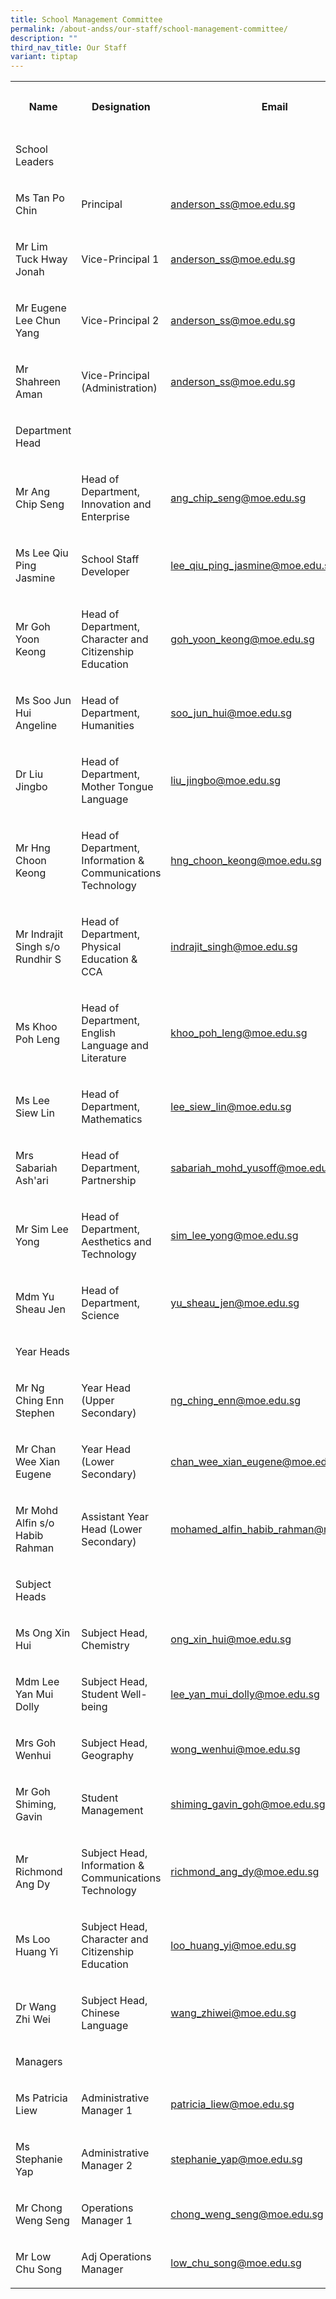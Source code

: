 ```yaml
---
title: School Management Committee
permalink: /about-andss/our-staff/school-management-committee/
description: ""
third_nav_title: Our Staff
variant: tiptap
---
```

<table>
    <tbody>
        <tr>
            <th rowspan="1" colspan="1">
                <p>Name</p>
            </th>
            <th rowspan="1" colspan="1">
                <p>Designation</p>
            </th>
            <th rowspan="1" colspan="1">
                <p>Email</p>
            </th>
            <th rowspan="1" colspan="1">
                <p>Ext Number</p>
            </th>
        </tr>
        <tr>
            <td rowspan="1" colspan="1">
                <p>School Leaders</p>
            </td>
            <td rowspan="1" colspan="1">
                <p></p>
            </td>
            <td rowspan="1" colspan="1">
                <p></p>
            </td>
            <td rowspan="1" colspan="1">
                <p></p>
            </td>
        </tr>
        <tr>
            <td rowspan="1" colspan="1">
                <p>Ms Tan Po Chin</p>
            </td>
            <td rowspan="1" colspan="1">
                <p>Principal</p>
            </td>
            <td rowspan="1" colspan="1">
                <p><a href="mailto:anderson_ss@moe.edu.sg" rel="noopener noreferrer nofollow" target="_blank">anderson_ss@moe.edu.sg</a>
                </p>
            </td>
            <td rowspan="1" colspan="1">
                <p>201</p>
            </td>
        </tr>
        <tr>
            <td rowspan="1" colspan="1">
                <p>Mr Lim Tuck Hway Jonah</p>
            </td>
            <td rowspan="1" colspan="1">
                <p>Vice-Principal 1</p>
            </td>
            <td rowspan="1" colspan="1">
                <p><a href="mailto:anderson_ss@moe.edu.sg" rel="noopener noreferrer nofollow" target="_blank">anderson_ss@moe.edu.sg</a>
                </p>
            </td>
            <td rowspan="1" colspan="1">
                <p>201</p>
            </td>
        </tr>
        <tr>
            <td rowspan="1" colspan="1">
                <p>Mr Eugene Lee Chun Yang</p>
            </td>
            <td rowspan="1" colspan="1">
                <p>Vice-Principal 2</p>
            </td>
            <td rowspan="1" colspan="1">
                <p><a href="mailto:anderson_ss@moe.edu.sg" rel="noopener noreferrer nofollow" target="_blank">anderson_ss@moe.edu.sg</a>
                </p>
            </td>
            <td rowspan="1" colspan="1">
                <p>201</p>
            </td>
        </tr>
        <tr>
            <td rowspan="1" colspan="1">
                <p>Mr Shahreen Aman</p>
            </td>
            <td rowspan="1" colspan="1">
                <p>Vice-Principal (Administration)</p>
            </td>
            <td rowspan="1" colspan="1">
                <p><a href="mailto:anderson_ss@moe.edu.sg" rel="noopener noreferrer nofollow" target="_blank">anderson_ss@moe.edu.sg</a>
                </p>
            </td>
            <td rowspan="1" colspan="1">
                <p>201</p>
            </td>
        </tr>
        <tr>
            <td rowspan="1" colspan="1">
                <p>Department Head</p>
            </td>
            <td rowspan="1" colspan="1">
                <p></p>
            </td>
            <td rowspan="1" colspan="1">
                <p></p>
            </td>
            <td rowspan="1" colspan="1">
                <p></p>
            </td>
        </tr>
        <tr>
            <td rowspan="1" colspan="1">
                <p>Mr Ang Chip Seng</p>
            </td>
            <td rowspan="1" colspan="1">
                <p>Head of Department, Innovation and Enterprise</p>
            </td>
            <td rowspan="1" colspan="1">
                <p><a href="mailto:ang_chip_seng@moe.edu.sg" rel="noopener noreferrer nofollow" target="_blank">ang_chip_seng@moe.edu.sg</a>
                </p>
            </td>
            <td rowspan="1" colspan="1">
                <p>228</p>
            </td>
        </tr>
        <tr>
            <td rowspan="1" colspan="1">
                <p>Ms Lee Qiu Ping Jasmine</p>
            </td>
            <td rowspan="1" colspan="1">
                <p>School Staff Developer</p>
            </td>
            <td rowspan="1" colspan="1">
                <p><a href="mailto:lee_qiu_ping_jasmine@moe.edu.sg" rel="noopener noreferrer nofollow" target="_blank">lee_qiu_ping_jasmine@moe.edu.sg</a>
                </p>
            </td>
            <td rowspan="1" colspan="1">
                <p>221</p>
            </td>
        </tr>
        <tr>
            <td rowspan="1" colspan="1">
                <p>Mr Goh Yoon Keong</p>
            </td>
            <td rowspan="1" colspan="1">
                <p>Head of Department, Character and Citizenship Education</p>
            </td>
            <td rowspan="1" colspan="1">
                <p><a href="mailto:goh_yoon_keong@moe.edu.sg" rel="noopener noreferrer nofollow" target="_blank">goh_yoon_keong@moe.edu.sg</a>
                </p>
            </td>
            <td rowspan="1" colspan="1">
                <p>383</p>
            </td>
        </tr>
        <tr>
            <td rowspan="1" colspan="1">
                <p>Ms Soo Jun Hui Angeline</p>
            </td>
            <td rowspan="1" colspan="1">
                <p>Head of Department, Humanities</p>
            </td>
            <td rowspan="1" colspan="1">
                <p><a href="mailto:soo_jun_hui@moe.edu.sg" rel="noopener noreferrer nofollow" target="_blank">soo_jun_hui@moe.edu.sg</a>
                </p>
            </td>
            <td rowspan="1" colspan="1">
                <p>220</p>
            </td>
        </tr>
        <tr>
            <td rowspan="1" colspan="1">
                <p>Dr Liu Jingbo</p>
            </td>
            <td rowspan="1" colspan="1">
                <p>Head of Department, Mother Tongue Language</p>
            </td>
            <td rowspan="1" colspan="1">
                <p><a href="mailto:liu_jingbo@moe.edu.sg" rel="noopener noreferrer nofollow" target="_blank">liu_jingbo@moe.edu.sg</a>
                </p>
            </td>
            <td rowspan="1" colspan="1">
                <p>224</p>
            </td>
        </tr>
        <tr>
            <td rowspan="1" colspan="1">
                <p>Mr Hng Choon Keong</p>
            </td>
            <td rowspan="1" colspan="1">
                <p>Head of Department, Information &amp; Communications Technology</p>
            </td>
            <td rowspan="1" colspan="1">
                <p><a href="mailto:hng_choon_keong@moe.edu.sg" rel="noopener noreferrer nofollow" target="_blank">hng_choon_keong@moe.edu.sg</a>
                </p>
            </td>
            <td rowspan="1" colspan="1">
                <p>229</p>
            </td>
        </tr>
        <tr>
            <td rowspan="1" colspan="1">
                <p>Mr Indrajit Singh s/o Rundhir S</p>
            </td>
            <td rowspan="1" colspan="1">
                <p>Head of Department, Physical Education &amp; CCA</p>
            </td>
            <td rowspan="1" colspan="1">
                <p><a href="mailto:indrajit_singh@moe.edu.sg" rel="noopener noreferrer nofollow" target="_blank">indrajit_singh@moe.edu.sg</a>
                </p>
            </td>
            <td rowspan="1" colspan="1">
                <p>225</p>
            </td>
        </tr>
        <tr>
            <td rowspan="1" colspan="1">
                <p>Ms Khoo Poh Leng</p>
            </td>
            <td rowspan="1" colspan="1">
                <p>Head of Department, English Language and Literature</p>
            </td>
            <td rowspan="1" colspan="1">
                <p><a href="mailto:khoo_poh_leng@moe.edu.sg" rel="noopener noreferrer nofollow" target="_blank">khoo_poh_leng@moe.edu.sg</a>
                </p>
            </td>
            <td rowspan="1" colspan="1">
                <p>223</p>
            </td>
        </tr>
        <tr>
            <td rowspan="1" colspan="1">
                <p>Ms Lee Siew Lin</p>
            </td>
            <td rowspan="1" colspan="1">
                <p>Head of Department, Mathematics</p>
            </td>
            <td rowspan="1" colspan="1">
                <p><a href="mailto:lee_siew_lin@moe.edu.sg" rel="noopener noreferrer nofollow" target="_blank">lee_siew_lin@moe.edu.sg</a>
                </p>
            </td>
            <td rowspan="1" colspan="1">
                <p>230</p>
            </td>
        </tr>
        <tr>
            <td rowspan="1" colspan="1">
                <p>Mrs Sabariah Ash'ari</p>
            </td>
            <td rowspan="1" colspan="1">
                <p>Head of Department, Partnership</p>
            </td>
            <td rowspan="1" colspan="1">
                <p><a href="mailto:sabariah_mohd_yusoff@moe.edu.sg" rel="noopener noreferrer nofollow" target="_blank">sabariah_mohd_yusoff@moe.edu.sg</a>
                </p>
            </td>
            <td rowspan="1" colspan="1">
                <p>226</p>
            </td>
        </tr>
        <tr>
            <td rowspan="1" colspan="1">
                <p>Mr Sim Lee Yong</p>
            </td>
            <td rowspan="1" colspan="1">
                <p>Head of Department, Aesthetics and Technology</p>
            </td>
            <td rowspan="1" colspan="1">
                <p><a href="mailto:sim_lee_yong@moe.edu.sg" rel="noopener noreferrer nofollow" target="_blank">sim_lee_yong@moe.edu.sg</a>
                </p>
            </td>
            <td rowspan="1" colspan="1">
                <p>219</p>
            </td>
        </tr>
        <tr>
            <td rowspan="1" colspan="1">
                <p>Mdm Yu Sheau Jen</p>
            </td>
            <td rowspan="1" colspan="1">
                <p>Head of Department, Science</p>
            </td>
            <td rowspan="1" colspan="1">
                <p><a href="mailto:yu_sheau_jen@moe.edu.sg" rel="noopener noreferrer nofollow" target="_blank">yu_sheau_jen@moe.edu.sg</a>
                </p>
            </td>
            <td rowspan="1" colspan="1">
                <p>227</p>
            </td>
        </tr>
        <tr>
            <td rowspan="1" colspan="1">
                <p>Year Heads</p>
            </td>
            <td rowspan="1" colspan="1">
                <p></p>
            </td>
            <td rowspan="1" colspan="1">
                <p></p>
            </td>
            <td rowspan="1" colspan="1">
                <p></p>
            </td>
        </tr>
        <tr>
            <td rowspan="1" colspan="1">
                <p>Mr Ng Ching Enn Stephen</p>
            </td>
            <td rowspan="1" colspan="1">
                <p>Year Head (Upper Secondary)</p>
            </td>
            <td rowspan="1" colspan="1">
                <p><a href="mailto:ng_ching_enn@moe.edu.sg" rel="noopener noreferrer nofollow" target="_blank">ng_ching_enn@moe.edu.sg</a>
                </p>
            </td>
            <td rowspan="1" colspan="1">
                <p>382</p>
            </td>
        </tr>
        <tr>
            <td rowspan="1" colspan="1">
                <p>Mr&nbsp;Chan Wee Xian Eugene</p>
            </td>
            <td rowspan="1" colspan="1">
                <p>Year Head (Lower Secondary)</p>
            </td>
            <td rowspan="1" colspan="1">
                <p><a href="mailto:chan_wee_xian_eugene@moe.edu.sg" rel="noopener noreferrer nofollow" target="_blank">chan_wee_xian_eugene@moe.edu.sg</a>
                </p>
            </td>
            <td rowspan="1" colspan="1">
                <p>381</p>
            </td>
        </tr>
        <tr>
            <td rowspan="1" colspan="1">
                <p>Mr Mohd Alfin s/o Habib Rahman</p>
            </td>
            <td rowspan="1" colspan="1">
                <p>Assistant Year Head (Lower Secondary)</p>
            </td>
            <td rowspan="1" colspan="1">
                <p><a href="mailto:mohamed_alfin_habib_rahman@moe.edu.sg" rel="noopener noreferrer nofollow" target="_blank">mohamed_alfin_habib_rahman@moe.edu.sg</a>
                </p>
            </td>
            <td rowspan="1" colspan="1">
                <p>399</p>
            </td>
        </tr>
        <tr>
            <td rowspan="1" colspan="1">
                <p>Subject Heads</p>
            </td>
            <td rowspan="1" colspan="1">
                <p></p>
            </td>
            <td rowspan="1" colspan="1">
                <p></p>
            </td>
            <td rowspan="1" colspan="1">
                <p></p>
            </td>
        </tr>
        <tr>
            <td rowspan="1" colspan="1">
                <p>Ms Ong Xin Hui</p>
            </td>
            <td rowspan="1" colspan="1">
                <p>Subject Head, Chemistry</p>
            </td>
            <td rowspan="1" colspan="1">
                <p><a href="mailto:ong_xin_hui@moe.edu.sg" rel="noopener noreferrer nofollow" target="_blank">ong_xin_hui@moe.edu.sg</a>
                </p>
            </td>
            <td rowspan="1" colspan="1">
                <p>239</p>
            </td>
        </tr>
        <tr>
            <td rowspan="1" colspan="1">
                <p>Mdm Lee Yan Mui Dolly</p>
            </td>
            <td rowspan="1" colspan="1">
                <p>Subject Head, Student Well-being</p>
            </td>
            <td rowspan="1" colspan="1">
                <p><a href="mailto:lee_yan_mui_dolly@moe.edu.sg" rel="noopener noreferrer nofollow" target="_blank">lee_yan_mui_dolly@moe.edu.sg</a>
                </p>
            </td>
            <td rowspan="1" colspan="1">
                <p>392</p>
            </td>
        </tr>
        <tr>
            <td rowspan="1" colspan="1">
                <p>Mrs Goh Wenhui</p>
            </td>
            <td rowspan="1" colspan="1">
                <p>Subject Head, Geography</p>
            </td>
            <td rowspan="1" colspan="1">
                <p><a href="mailto:wong_wenhui@moe.edu.sg" rel="noopener noreferrer nofollow" target="_blank">wong_wenhui@moe.edu.sg</a>
                </p>
            </td>
            <td rowspan="1" colspan="1">
                <p>240</p>
            </td>
        </tr>
        <tr>
            <td rowspan="1" colspan="1">
                <p>Mr&nbsp;Goh Shiming, Gavin</p>
            </td>
            <td rowspan="1" colspan="1">
                <p>Student Management</p>
            </td>
            <td rowspan="1" colspan="1">
                <p><a href="mailto:shiming_gavin_goh@moe.edu.sg" rel="noopener noreferrer nofollow" target="_blank">shiming_gavin_goh@moe.edu.sg</a>
                </p>
            </td>
            <td rowspan="1" colspan="1">
                <p>393</p>
            </td>
        </tr>
        <tr>
            <td rowspan="1" colspan="1">
                <p>Mr Richmond Ang Dy</p>
            </td>
            <td rowspan="1" colspan="1">
                <p>Subject Head, Information &amp; Communications Technology</p>
            </td>
            <td rowspan="1" colspan="1">
                <p><a href="mailto:richmond_ang_dy@moe.edu.sg" rel="noopener noreferrer nofollow" target="_blank">richmond_ang_dy@moe.edu.sg</a>
                </p>
            </td>
            <td rowspan="1" colspan="1">
                <p>238</p>
            </td>
        </tr>
        <tr>
            <td rowspan="1" colspan="1">
                <p>Ms Loo Huang Yi</p>
            </td>
            <td rowspan="1" colspan="1">
                <p>Subject Head, Character and Citizenship Education</p>
            </td>
            <td rowspan="1" colspan="1">
                <p><a href="mailto:loo_huang_yi@moe.edu.sg" rel="noopener noreferrer nofollow" target="_blank">loo_huang_yi@moe.edu.sg</a>
                </p>
            </td>
            <td rowspan="1" colspan="1">
                <p>398</p>
            </td>
        </tr>
        <tr>
            <td rowspan="1" colspan="1">
                <p>Dr Wang Zhi Wei</p>
            </td>
            <td rowspan="1" colspan="1">
                <p>Subject Head, Chinese Language</p>
            </td>
            <td rowspan="1" colspan="1">
                <p><a href="mailto:wang_zhiwei@moe.edu.sg" rel="noopener noreferrer nofollow" target="_blank">wang_zhiwei@moe.edu.sg</a>
                </p>
            </td>
            <td rowspan="1" colspan="1">
                <p>237</p>
            </td>
        </tr>
        <tr>
            <td rowspan="1" colspan="1">
                <p>Managers</p>
            </td>
            <td rowspan="1" colspan="1">
                <p></p>
            </td>
            <td rowspan="1" colspan="1">
                <p></p>
            </td>
            <td rowspan="1" colspan="1">
                <p></p>
            </td>
        </tr>
        <tr>
            <td rowspan="1" colspan="1">
                <p>Ms Patricia Liew</p>
            </td>
            <td rowspan="1" colspan="1">
                <p>Administrative Manager 1</p>
            </td>
            <td rowspan="1" colspan="1">
                <p><a href="mailto:patricia_liew@moe.edu.sg" rel="noopener noreferrer nofollow" target="_blank">patricia_liew@moe.edu.sg</a>
                </p>
            </td>
            <td rowspan="1" colspan="1">
                <p>207</p>
            </td>
        </tr>
        <tr>
            <td rowspan="1" colspan="1">
                <p>Ms Stephanie Yap</p>
            </td>
            <td rowspan="1" colspan="1">
                <p>Administrative Manager 2</p>
            </td>
            <td rowspan="1" colspan="1">
                <p><a href="mailto:stephanie_yap@moe.edu.sg" rel="noopener noreferrer nofollow" target="_blank">stephanie_yap@moe.edu.sg</a>
                </p>
            </td>
            <td rowspan="1" colspan="1">
                <p>208</p>
            </td>
        </tr>
        <tr>
            <td rowspan="1" colspan="1">
                <p>Mr Chong Weng Seng</p>
            </td>
            <td rowspan="1" colspan="1">
                <p>Operations Manager 1</p>
            </td>
            <td rowspan="1" colspan="1">
                <p><a href="mailto:chong_weng_seng@moe.edu.sg" rel="noopener noreferrer nofollow" target="_blank">chong_weng_seng@moe.edu.sg</a>
                </p>
            </td>
            <td rowspan="1" colspan="1">
                <p>206</p>
            </td>
        </tr>
        <tr>
            <td rowspan="1" colspan="1">
                <p>Mr Low Chu Song</p>
            </td>
            <td rowspan="1" colspan="1">
                <p>Adj Operations Manager</p>
            </td>
            <td rowspan="1" colspan="1">
                <p><a href="mailto:low_chu_song@moe.edu.sg" rel="noopener noreferrer nofollow" target="_blank">low_chu_song@moe.edu.sg</a>
                </p>
            </td>
            <td rowspan="1" colspan="1">
                <p>380</p>
            </td>
        </tr>
    </tbody>
</table>
<p></p>